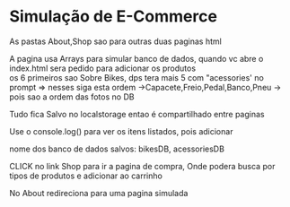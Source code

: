 <h1>Simulação de E-Commerce</h1>
<p>As pastas About,Shop sao para outras duas paginas html</p>
<p>A pagina usa Arrays para simular banco de dados, quando vc abre o index.html sera pedido para adicionar os produtos
<br>os 6 primeiros sao Sobre Bikes, dps tera mais 5 com "acessories' no prompt => nesses siga esta ordem ->Capacete,Freio,Pedal,Banco,Pneu -> pois sao a ordem das fotos no DB</p>
<p>Tudo fica Salvo no localstorage entao é compartilhado entre paginas</p>
<p>Use o console.log() para ver os itens listados, pois adicionar</p>
<p>nome dos banco de dados salvos: bikesDB, acessoriesDB</p>
<p>CLICK no link Shop para ir a pagina de compra, Onde podera busca por tipos de produtos e adicionar ao carrinho</p>
</p>No About redireciona para uma pagina simulada</p>
